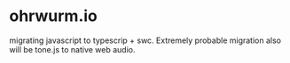 # ohrwurm.io

migrating javascript to typescrip + swc. 
Extremely probable migration also will be tone.js to native web audio. 
